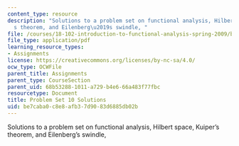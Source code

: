 ```yaml
---
content_type: resource
description: "Solutions to a problem set on functional analysis, Hilbert space, Kuiper\u2019\
  s theorem, and Eilenberg\u2019s swindle, "
file: /courses/18-102-introduction-to-functional-analysis-spring-2009/be7caba0c8e8afb37d9083d6885db02b_MIT18_102s09_sol_pset10.pdf
file_type: application/pdf
learning_resource_types:
- Assignments
license: https://creativecommons.org/licenses/by-nc-sa/4.0/
ocw_type: OCWFile
parent_title: Assignments
parent_type: CourseSection
parent_uid: 68b53288-1011-a729-b4e6-66a483f77fbc
resourcetype: Document
title: Problem Set 10 Solutions
uid: be7caba0-c8e8-afb3-7d90-83d6885db02b
---
```

Solutions to a problem set on functional analysis, Hilbert space, Kuiper’s theorem, and Eilenberg’s swindle, 